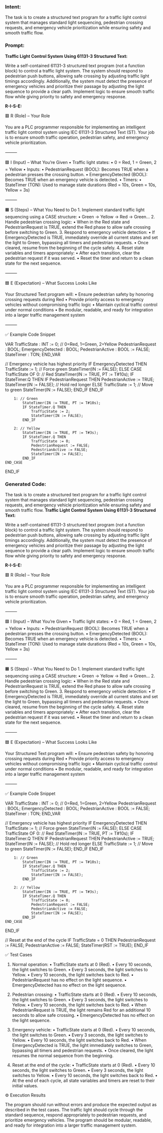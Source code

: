### Intent:
The task is to create a structured text program for a traffic light control system that manages standard light sequencing, pedestrian crossing requests, and emergency vehicle prioritization while ensuring safety and smooth traffic flow.

### Prompt:
**Traffic Light Control System Using 61131-3 Structured Text:**

Write a self-contained 61131-3 structured text program (not a function block) to control a traffic light system. The system should respond to pedestrian push buttons, allowing safe crossing by adjusting traffic light timings accordingly. Additionally, the system must detect the presence of emergency vehicles and prioritize their passage by adjusting the light sequence to provide a clear path. Implement logic to ensure smooth traffic flow while giving priority to safety and emergency response.

**R-I-S-E:**

🟥 R (Role) – Your Role

You are a PLC programmer responsible for implementing an intelligent traffic light control system using IEC 61131-3 Structured Text (ST). Your job is to ensure smooth traffic operation, pedestrian safety, and emergency vehicle prioritization.

⸻

🟩 I (Input) – What You’re Given
	•	Traffic light states:
	•	0 = Red, 1 = Green, 2 = Yellow
	•	Inputs:
	•	PedestrianRequest (BOOL): Becomes TRUE when a pedestrian presses the crossing button.
	•	EmergencyDetected (BOOL): Becomes TRUE when an emergency vehicle is detected.
	•	Timers:
	•	StateTimer (TON): Used to manage state durations (Red = 10s, Green = 10s, Yellow = 3s)

⸻

🟧 S (Steps) – What You Need to Do
	1.	Implement standard traffic light sequencing using a CASE structure:
	•	Green → Yellow → Red → Green…
	2.	Handle pedestrian crossing logic:
	•	When in the Red state and PedestrianRequest is TRUE, extend the Red phase to allow safe crossing before switching to Green.
	3.	Respond to emergency vehicle detection:
	•	If EmergencyDetected is TRUE, immediately override all current states and set the light to Green, bypassing all timers and pedestrian requests.
	•	Once cleared, resume from the beginning of the cycle safely.
	4.	Reset state variables and timers appropriately:
	•	After each transition, clear the pedestrian request if it was served.
	•	Reset the timer and return to a clean state for the next sequence.

⸻

🟦 E (Expectation) – What Success Looks Like

Your Structured Text program will:
	•	Ensure pedestrian safety by honoring crossing requests during Red
	•	Provide priority access to emergency vehicles without compromising traffic logic
	•	Maintain cyclical traffic control under normal conditions
	•	Be modular, readable, and ready for integration into a larger traffic management system

⸻

✅ Example Code Snippet

VAR
    TrafficState : INT := 0; // 0=Red, 1=Green, 2=Yellow
    PedestrianRequest : BOOL;
    EmergencyDetected : BOOL;
    PedestrianActive : BOOL := FALSE;
    StateTimer : TON;
END_VAR

// Emergency vehicle has highest priority
IF EmergencyDetected THEN
    TrafficState := 1; // Force green
    StateTimer(IN := FALSE);
ELSE
    CASE TrafficState OF
        0: // Red
            StateTimer(IN := TRUE, PT := T#10s);
            IF StateTimer.Q THEN
                IF PedestrianRequest THEN
                    PedestrianActive := TRUE;
                    StateTimer(IN := FALSE); // Hold red longer
                ELSE
                    TrafficState := 1; // Move to green
                    StateTimer(IN := FALSE);
                END_IF
            END_IF

        1: // Green
            StateTimer(IN := TRUE, PT := T#10s);
            IF StateTimer.Q THEN
                TrafficState := 2;
                StateTimer(IN := FALSE);
            END_IF

        2: // Yellow
            StateTimer(IN := TRUE, PT := T#3s);
            IF StateTimer.Q THEN
                TrafficState := 0;
                PedestrianRequest := FALSE;
                PedestrianActive := FALSE;
                StateTimer(IN := FALSE);
            END_IF
    END_CASE
END_IF

### Generated Code:
The task is to create a structured text program for a traffic light control system that manages standard light sequencing, pedestrian crossing requests, and emergency vehicle prioritization while ensuring safety and smooth traffic flow.
**Traffic Light Control System Using 61131-3 Structured Text:**

Write a self-contained 61131-3 structured text program (not a function block) to control a traffic light system. The system should respond to pedestrian push buttons, allowing safe crossing by adjusting traffic light timings accordingly. Additionally, the system must detect the presence of emergency vehicles and prioritize their passage by adjusting the light sequence to provide a clear path. Implement logic to ensure smooth traffic flow while giving priority to safety and emergency response.

**R-I-S-E:**

🟥 R (Role) – Your Role

You are a PLC programmer responsible for implementing an intelligent traffic light control system using IEC 61131-3 Structured Text (ST). Your job is to ensure smooth traffic operation, pedestrian safety, and emergency vehicle prioritization.

⸻

🟩 I (Input) – What You’re Given
	•	Traffic light states:
	•	0 = Red, 1 = Green, 2 = Yellow
	•	Inputs:
	•	PedestrianRequest (BOOL): Becomes TRUE when a pedestrian presses the crossing button.
	•	EmergencyDetected (BOOL): Becomes TRUE when an emergency vehicle is detected.
	•	Timers:
	•	StateTimer (TON): Used to manage state durations (Red = 10s, Green = 10s, Yellow = 3s)

⸻

🟧 S (Steps) – What You Need to Do
	1.	Implement standard traffic light sequencing using a CASE structure:
	•	Green → Yellow → Red → Green…
	2.	Handle pedestrian crossing logic:
	•	When in the Red state and PedestrianRequest is TRUE, extend the Red phase to allow safe crossing before switching to Green.
	3.	Respond to emergency vehicle detection:
	•	If EmergencyDetected is TRUE, immediately override all current states and set the light to Green, bypassing all timers and pedestrian requests.
	•	Once cleared, resume from the beginning of the cycle safely.
	4.	Reset state variables and timers appropriately:
	•	After each transition, clear the pedestrian request if it was served.
	•	Reset the timer and return to a clean state for the next sequence.

⸻

🟦 E (Expectation) – What Success Looks Like

Your Structured Text program will:
	•	Ensure pedestrian safety by honoring crossing requests during Red
	•	Provide priority access to emergency vehicles without compromising traffic logic
	•	Maintain cyclical traffic control under normal conditions
	•	Be modular, readable, and ready for integration into a larger traffic management system

⸻

✅ Example Code Snippet

VAR
    TrafficState : INT := 0; // 0=Red, 1=Green, 2=Yellow
    PedestrianRequest : BOOL;
    EmergencyDetected : BOOL;
    PedestrianActive : BOOL := FALSE;
    StateTimer : TON;
END_VAR

// Emergency vehicle has highest priority
IF EmergencyDetected THEN
    TrafficState := 1; // Force green
    StateTimer(IN := FALSE);
ELSE
    CASE TrafficState OF
        0: // Red
            StateTimer(IN := TRUE, PT := T#10s);
            IF StateTimer.Q THEN
                IF PedestrianRequest THEN
                    PedestrianActive := TRUE;
                    StateTimer(IN := FALSE); // Hold red longer
                ELSE
                    TrafficState := 1; // Move to green
                    StateTimer(IN := FALSE);
                END_IF
            END_IF

        1: // Green
            StateTimer(IN := TRUE, PT := T#10s);
            IF StateTimer.Q THEN
                TrafficState := 2;
                StateTimer(IN := FALSE);
            END_IF

        2: // Yellow
            StateTimer(IN := TRUE, PT := T#3s);
            IF StateTimer.Q THEN
                TrafficState := 0;
                PedestrianRequest := FALSE;
                PedestrianActive := FALSE;
                StateTimer(IN := FALSE);
            END_IF
    END_CASE
END_IF

// Reset at the end of the cycle
IF TrafficState = 0 THEN
    PedestrianRequest := FALSE;
    PedestrianActive := FALSE;
    StateTimer(RST := TRUE);
END_IF

✅ Test Cases

1.	Normal operation:
	•	TrafficState starts at 0 (Red).
	•	Every 10 seconds, the light switches to Green.
	•	Every 3 seconds, the light switches to Yellow.
	•	Every 10 seconds, the light switches back to Red.
	•	PedestrianRequest has no effect on the light sequence.
	•	EmergencyDetected has no effect on the light sequence.

2.	Pedestrian crossing:
	•	TrafficState starts at 0 (Red).
	•	Every 10 seconds, the light switches to Green.
	•	Every 3 seconds, the light switches to Yellow.
	•	Every 10 seconds, the light switches back to Red.
	•	When PedestrianRequest is TRUE, the light remains Red for an additional 10 seconds to allow safe crossing.
	•	EmergencyDetected has no effect on the light sequence.

3.	Emergency vehicle:
	•	TrafficState starts at 0 (Red).
	•	Every 10 seconds, the light switches to Green.
	•	Every 3 seconds, the light switches to Yellow.
	•	Every 10 seconds, the light switches back to Red.
	•	When EmergencyDetected is TRUE, the light immediately switches to Green, bypassing all timers and pedestrian requests.
	•	Once cleared, the light resumes the normal sequence from the beginning.

4.	Reset at the end of the cycle:
	•	TrafficState starts at 0 (Red).
	•	Every 10 seconds, the light switches to Green.
	•	Every 3 seconds, the light switches to Yellow.
	•	Every 10 seconds, the light switches back to Red.
	•	At the end of each cycle, all state variables and timers are reset to their initial values.

⚙️ Execution Results

The program should run without errors and produce the expected output as described in the test cases. The traffic light should cycle through the standard sequence, respond appropriately to pedestrian requests, and prioritize emergency vehicles. The program should be modular, readable, and ready for integration into a larger traffic management system.
